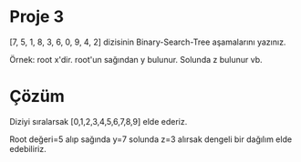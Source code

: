 # Proje 3

[7, 5, 1, 8, 3, 6, 0, 9, 4, 2] dizisinin Binary-Search-Tree aşamalarını yazınız.

Örnek: root x'dir. root'un sağından y bulunur. Solunda z bulunur vb.


# Çözüm

Diziyi sıralarsak [0,1,2,3,4,5,6,7,8,9] elde ederiz.

Root değeri=5 alıp sağında y=7 solunda z=3 alırsak dengeli bir dağılım elde edebiliriz.
